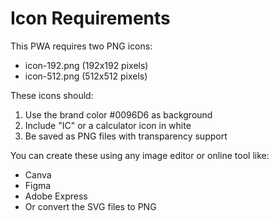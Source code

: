# Icon Requirements

This PWA requires two PNG icons:
- icon-192.png (192x192 pixels)
- icon-512.png (512x512 pixels)

These icons should:
1. Use the brand color #0096D6 as background
2. Include "IC" or a calculator icon in white
3. Be saved as PNG files with transparency support

You can create these using any image editor or online tool like:
- Canva
- Figma
- Adobe Express
- Or convert the SVG files to PNG
